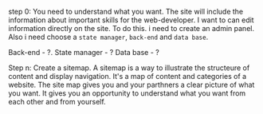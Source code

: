 step 0: You need to understand what you want.
The site will include the information about important skills for the web-developer.
I want to can edit information directly on the site. To do this. i need to create
an admin panel. Also i need choose a `state manager`, `back-end` and `data base`.

Back-end - ?.
State manager - ?
Data base - ?

Step n: Create a sitemap.
A sitemap is a way to illustrate the structeure of content and display navigation.
It's a map of content and categories of a website.
The site map gives you and your parthners a clear picture of what you want.
It gives you an opportunity to understand what you want from each other and from yourself.
